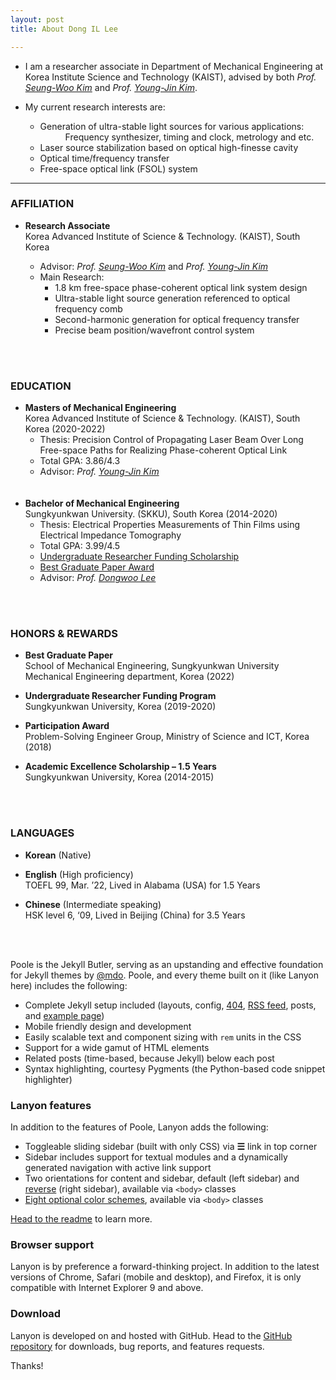 ```yaml
---
layout: post
title: About Dong IL Lee

---
```


* I am a researcher associate in Department of Mechanical Engineering at Korea Institute Science and Technology (KAIST), advised by both _Prof._ [_Seung-Woo Kim_](http://jekyllrb.com) and _Prof._ [_Young-Jin Kim_](http://jekyllrb.com).

* My current research interests are:
   + Generation of ultra-stable light sources for various applications:<br/>
        <dd>Frequency synthesizer, timing and clock, metrology and etc.</dd>
   + Laser source stabilization based on optical high-finesse cavity
   + Optical time/frequency transfer
   + Free-space optical link (FSOL) system <br/> 
  
<hr/>

### AFFILIATION

* __Research Associate__ <br/>
Korea Advanced Institute of Science & Technology. (KAIST), South Korea <br/>


  + Advisor: _Prof._ [_Seung-Woo Kim_](http://jekyllrb.com) and _Prof._ [_Young-Jin Kim_](http://jekyllrb.com)
  + Main Research: 
      + 1.8 km free-space phase-coherent optical link system design
      + Ultra-stable light source generation referenced to optical frequency comb  
      + Second-harmonic generation for optical frequency transfer
      + Precise beam position/wavefront control system
<br/>
<br/>


### EDUCATION

 * __Masters of Mechanical Engineering__ <br/>
 Korea Advanced Institute of Science & Technology. (KAIST), South Korea (2020-2022) <br/>
    * Thesis: Precision Control of Propagating Laser Beam Over Long Free-space Paths for Realizing Phase-coherent Optical Link <br/>
    * Total GPA: 3.86/4.3 <br/>
    * Advisor: _Prof._ [_Young-Jin Kim_](http://jekyllrb.com) 
    <br/><br/><br/>
 * __Bachelor of Mechanical Engineering__ <br/>
  Sungkyunkwan University. (SKKU), South Korea (2014-2020) <br/>
   * Thesis: Electrical Properties Measurements of Thin Films using Electrical Impedance Tomography
   * Total GPA: 3.99/4.5
   * <u>Undergraduate Researcher Funding Scholarship</u>
   * <u>Best Graduate Paper Award</u>
   * Advisor: _Prof._ [_Dongwoo Lee_](http://jekyllrb.com) <br/>
  
  <br/><br/>
  
### HONORS & REWARDS
* __Best Graduate Paper__  <br/>
     School of Mechanical Engineering, Sungkyunkwan University Mechanical Engineering department, Korea (2022)
     
* __Undergraduate Researcher Funding Program__ <br/>
     Sungkyunkwan University, Korea (2019-2020)
     
* __Participation Award__ <br/>
    Problem-Solving Engineer Group, Ministry of Science and ICT, Korea (2018)
    
* __Academic Excellence Scholarship – 1.5 Years__ <br/>
    Sungkyunkwan University, Korea (2014-2015)

<br/><br/>

### LANGUAGES
* __Korean__ (Native) <br/>


* __English__ (High proficiency) <br/>
TOEFL 99, Mar. ’22, Lived in Alabama (USA) for 1.5 Years


* __Chinese__ (Intermediate speaking) <br/>
HSK level 6, ‘09, Lived in Beijing (China) for 3.5 Years

<br/><br/>

Poole is the Jekyll Butler, serving as an upstanding and effective foundation for Jekyll themes by [@mdo](https://twitter.com/mdo). Poole, and every theme built on it (like Lanyon here) includes the following:

* Complete Jekyll setup included (layouts, config, [404](/404), [RSS feed](/atom.xml), posts, and [example page](/about))
* Mobile friendly design and development
* Easily scalable text and component sizing with `rem` units in the CSS
* Support for a wide gamut of HTML elements
* Related posts (time-based, because Jekyll) below each post
* Syntax highlighting, courtesy Pygments (the Python-based code snippet highlighter)

### Lanyon features

In addition to the features of Poole, Lanyon adds the following:

* Toggleable sliding sidebar (built with only CSS) via **☰** link in top corner
* Sidebar includes support for textual modules and a dynamically generated navigation with active link support
* Two orientations for content and sidebar, default (left sidebar) and [reverse](https://github.com/poole/lanyon#reverse-layout) (right sidebar), available via `<body>` classes
* [Eight optional color schemes](https://github.com/poole/lanyon#themes), available via `<body>` classes

[Head to the readme](https://github.com/poole/lanyon#readme) to learn more.

### Browser support

Lanyon is by preference a forward-thinking project. In addition to the latest versions of Chrome, Safari (mobile and desktop), and Firefox, it is only compatible with Internet Explorer 9 and above.

### Download

Lanyon is developed on and hosted with GitHub. Head to the <a href="https://github.com/poole/lanyon">GitHub repository</a> for downloads, bug reports, and features requests.

Thanks!
